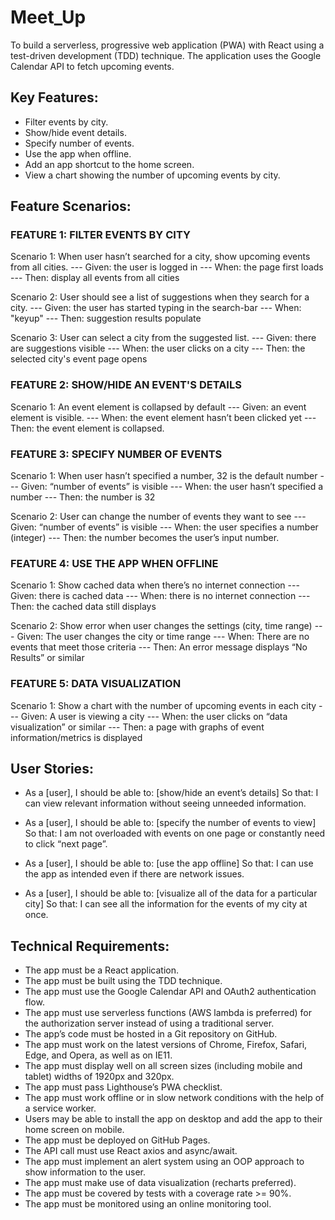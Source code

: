 # Meet_Up

To build a serverless, progressive web application (PWA) with React using a test-driven development (TDD) technique. The application uses the Google Calendar API to fetch upcoming events.

## Key Features:

- Filter events by city.<br>
- Show/hide event details.<br>
- Specify number of events.<br>
- Use the app when offline.<br>
- Add an app shortcut to the home screen.<br>
- View a chart showing the number of upcoming events by city.<br>

## Feature Scenarios:

### FEATURE 1: FILTER EVENTS BY CITY

Scenario 1: When user hasn’t searched for a city, show upcoming events from all cities. --- Given: the user is logged in --- When: the page first loads --- Then: display all events from all cities

Scenario 2: User should see a list of suggestions when they search for a city. --- Given: the user has started typing in the search-bar --- When: "keyup" --- Then: suggestion results populate

Scenario 3: User can select a city from the suggested list. --- Given: there are suggestions visible --- When: the user clicks on a city --- Then: the selected city's event page opens

### FEATURE 2: SHOW/HIDE AN EVENT'S DETAILS

Scenario 1: An event element is collapsed by default --- Given: an event element is visible. --- When: the event element hasn’t been clicked yet --- Then: the event element is collapsed.

### FEATURE 3: SPECIFY NUMBER OF EVENTS

Scenario 1: When user hasn’t specified a number, 32 is the default number --- Given: “number of events” is visible --- When: the user hasn’t specified a number --- Then: the number is 32

Scenario 2: User can change the number of events they want to see --- Given: “number of events” is visible --- When: the user specifies a number (integer) --- Then: the number becomes the user’s input number.

### FEATURE 4: USE THE APP WHEN OFFLINE

Scenario 1: Show cached data when there’s no internet connection --- Given: there is cached data --- When: there is no internet connection --- Then: the cached data still displays

Scenario 2: Show error when user changes the settings (city, time range) --- Given: The user changes the city or time range --- When: There are no events that meet those criteria --- Then: An error message displays “No Results” or similar

### FEATURE 5: DATA VISUALIZATION

Scenario 1: Show a chart with the number of upcoming events in each city --- Given: A user is viewing a city --- When: the user clicks on “data visualization” or similar --- Then: a page with graphs of event information/metrics is displayed

## User Stories:

- As a [user], I should be able to: [show/hide an event’s details] So that: I can view relevant information without seeing unneeded information. <br>

- As a [user], I should be able to: [specify the number of events to view] So that: I am not overloaded with events on one page or constantly need to click “next page”. <br>

- As a [user], I should be able to: [use the app offline] So that: I can use the app as intended even if there are network issues. <br>

- As a [user], I should be able to: [visualize all of the data for a particular city] So that: I can see all the information for the events of my city at once. <br>

## Technical Requirements:

- The app must be a React application.<br>
- The app must be built using the TDD technique.<br>
- The app must use the Google Calendar API and OAuth2 authentication flow.<br>
- The app must use serverless functions (AWS lambda is preferred) for the authorization server instead of using a traditional server.<br>
- The app’s code must be hosted in a Git repository on GitHub.<br>
- The app must work on the latest versions of Chrome, Firefox, Safari, Edge, and Opera, as well
  as on IE11.<br>
- The app must display well on all screen sizes (including mobile and tablet) widths of 1920px
  and 320px.<br>
- The app must pass Lighthouse’s PWA checklist.<br>
- The app must work offline or in slow network conditions with the help of a service worker.<br>
- Users may be able to install the app on desktop and add the app to their home screen on
  mobile.<br>
- The app must be deployed on GitHub Pages.<br>
- The API call must use React axios and async/await.<br>
- The app must implement an alert system using an OOP approach to show information to the
  user.<br>
- The app must make use of data visualization (recharts preferred).<br>
- The app must be covered by tests with a coverage rate >= 90%.<br>
- The app must be monitored using an online monitoring tool.<br>
